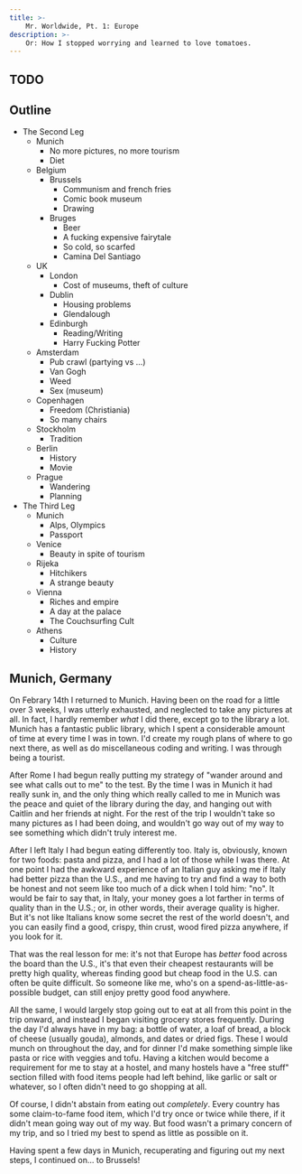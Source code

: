 ```yaml
---
title: >-
    Mr. Worldwide, Pt. 1: Europe
description: >-
    Or: How I stopped worrying and learned to love tomatoes.
---
```


## TODO

## Outline

- The Second Leg
    - Munich
        - No more pictures, no more tourism
        - Diet
    - Belgium
        - Brussels
            - Communism and french fries
            - Comic book museum
            - Drawing
        - Bruges
            - Beer
            - A fucking expensive fairytale
            - So cold, so scarfed
            - Camina Del Santiago
    - UK
        - London
            - Cost of museums, theft of culture
        - Dublin
            - Housing problems
            - Glendalough
        - Edinburgh
            - Reading/Writing
            - Harry Fucking Potter
    - Amsterdam
        - Pub crawl (partying vs ...)
        - Van Gogh
        - Weed
        - Sex (museum)
    - Copenhagen
        - Freedom (Christiania)
        - So many chairs
    - Stockholm
        - Tradition
    - Berlin
        - History
        - Movie
    - Prague
        - Wandering
        - Planning
- The Third Leg
    - Munich
        - Alps, Olympics
        - Passport
    - Venice
        - Beauty in spite of tourism
    - Rijeka
        - Hitchikers
        - A strange beauty
    - Vienna
        - Riches and empire
        - A day at the palace
        - The Couchsurfing Cult
    - Athens
        - Culture
        - History

## Munich, Germany

On Febrary 14th I returned to Munich. Having been on the road for a little over
3 weeks, I was utterly exhausted, and neglected to take any pictures at all. In
fact, I hardly remember _what_ I did there, except go to the library a lot.
Munich has a fantastic public library, which I spent a considerable amount of
time at every time I was in town. I'd create my rough plans of where to go next
there, as well as do miscellaneous coding and writing. I was through being a
tourist.

After Rome I had begun really putting my strategy of "wander around and see what
calls out to me" to the test. By the time I was in Munich it had really sunk in,
and the only thing which really called to me in Munich was the peace and quiet
of the library during the day, and hanging out with Caitlin and her friends at
night. For the rest of the trip I wouldn't take so many pictures as I had been
doing, and wouldn't go way out of my way to see something which didn't truly
interest me.

After I left Italy I had begun eating differently too. Italy is, obviously,
known for two foods: pasta and pizza, and I had a lot of those while I was
there. At one point I had the awkward experience of an Italian guy asking me if
Italy had better pizza than the U.S., and me having to try and find a way to
both be honest and not seem like too much of a dick when I told him: "no". It
would be fair to say that, in Italy, your money goes a lot farther in terms of
quality than in the U.S.; or, in other words, their average quality is higher.
But it's not like Italians know some secret the rest of the world doesn't, and
you can easily find a good, crispy, thin crust, wood fired pizza anywhere, if
you look for it.

That was the real lesson for me: it's not that Europe has _better_ food across
the board than the U.S., it's that even their cheapest restaurants will be
pretty high quality, whereas finding good but cheap food in the U.S. can often
be quite difficult. So someone like me, who's on a spend-as-little-as-possible
budget, can still enjoy pretty good food anywhere.

All the same, I would largely stop going out to eat at all from this point in
the trip onward, and instead I began visiting grocery stores frequently. During
the day I'd always have in my bag: a bottle of water, a loaf of bread, a block
of cheese (usually gouda), almonds, and dates or dried figs. These I would munch
on throughout the day, and for dinner I'd make something simple like pasta or
rice with veggies and tofu. Having a kitchen would become a requirement for me
to stay at a hostel, and many hostels have a "free stuff" section filled with
food items people had left behind, like garlic or salt or whatever, so I often
didn't need to go shopping at all.

Of course, I didn't abstain from eating out _completely_. Every country has some
claim-to-fame food item, which I'd try once or twice while there, if it didn't
mean going way out of my way. But food wasn't a primary concern of my trip, and
so I tried my best to spend as little as possible on it.

Having spent a few days in Munich, recuperating and figuring out my next steps,
I continued on... to Brussels!
